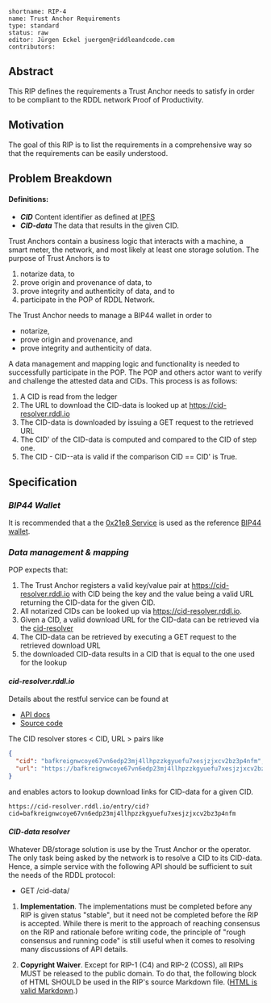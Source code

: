 ```
shortname: RIP-4
name: Trust Anchor Requirements
type: standard
status: raw
editor: Jürgen Eckel juergen@riddleandcode.com
contributors:
```

## **Abstract**
This RIP defines the requirements a Trust Anchor needs to satisfy in order to be compliant to the RDDL network Proof of Productivity.

## **Motivation**
 The goal of this RIP is to list the requirements in a comprehensive way so that the requirements can be easily understood.


## **Problem Breakdown**

#### Definitions:
* ***CID*** Content identifier as defined at [IPFS](https://docs.ipfs.tech/concepts/content-addressing/#what-is-a-cid)
* ***CID-data*** The data that results in the given CID.

Trust Anchors contain a business logic that interacts with a machine, a smart meter, the network, and most likely at least one storage solution. The purpose of Trust Anchors is to 
1. notarize data, to
1. prove origin and provenance of data, to
1. prove integrity and authenticity of data, and to
1. participate in the POP of RDDL Network.
 
The Trust Anchor needs to manage a BIP44 wallet in order to
* notarize,
* prove origin and provenance, and
* prove integrity and authenticity 
of data.

A data management and mapping logic and functionality is needed to successfully participate in the POP.
The POP and others actor want to verify and challenge the attested data and CIDs. This process is as follows:
1. A CID is read from the ledger
1. The URL to download the CID-data is looked up at https://cid-resolver.rddl.io 
1. The CID-data is downloaded by issuing a GET request to the retrieved URL
1. The CID' of the CID-data is computed and compared to the CID of step one. 
1. The CID - CID--ata is valid if the comparison CID == CID' is True.

## **Specification**

### ***BIP44 Wallet***
It is recommended that a the [0x21e8 Service](https://github.com/rddl-network/0x21e8) is used as the reference [BIP44 wallet](https://github.com/bitcoin/bips/blob/master/bip-0044.mediawiki). 

### ***Data management & mapping***

POP expects that: 
1. The Trust Anchor registers a valid key/value pair at https://cid-resolver.rddl.io with CID being the key and the value being a valid URL returning the CID-data for the given CID.
1. All notarized CIDs can be looked up via https://cid-resolver.rddl.io.
1. Given a CID, a valid download URL for the CID-data can be retrieved via the [cid-resolver](https://cid-resolver.rddl.io/docs)
1. The CID-data can be retrieved by executing a GET request to the retrieved download URL
1. the downloaded CID-data results in a CID that is equal to the one used for the lookup


#### ***cid-resolver.rddl.io***
Details about the restful service can be found at 
* [API docs](https://cid-resolver.rddl.io/docs)
* [Source code](https://github.com/rddl-network/cid-resolver)

The CID resolver stores < CID, URL > pairs like
```json
{
  "cid": "bafkreignwcoye67vn6edp23mj4llhpzzkgyuefu7xesjzjxcv2bz3p4nfm",
  "url": "https://bafkreignwcoye67vn6edp23mj4llhpzzkgyuefu7xesjzjxcv2bz3p4nfm.ipfs.w3s.link"
}
```
and enables actors to lookup download links for CID-data for a given CID.
```
https://cid-resolver.rddl.io/entry/cid?cid=bafkreignwcoye67vn6edp23mj4llhpzzkgyuefu7xesjzjxcv2bz3p4nfm
```

#### ***CID-data resolver***

Whatever DB/storage solution is use by the Trust Anchor or the operator. The only task being asked by the network is to resolve a CID to its CID-data.
Hence, a simple service with the following API should be sufficient to suit the needs of the RDDL protocol:

* GET /cid-data/<cid> 


1. **Implementation**. The implementations must be completed before any RIP is given status "stable", but it need not be completed before the RIP is accepted. While there is merit to the approach of reaching consensus on the RIP and rationale before writing code, the principle of "rough consensus and running code" is still useful when it comes to resolving many discussions of API details.

1. **Copyright Waiver**. Except for RIP-1 (C4) and RIP-2 (COSS), all RIPs MUST be released to the public domain. To do that, the following block of HTML SHOULD be used in the RIP's source Markdown file. ([HTML is valid Markdown](https://daringfireball.net/projects/markdown/syntax#html).)

